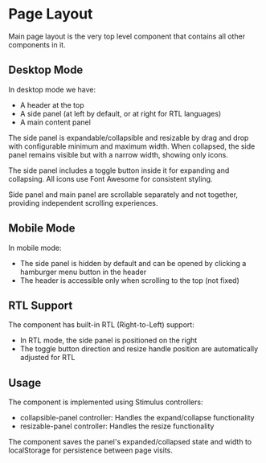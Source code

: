 # Page Layout 

Main page layout is the very top level component that contains all other components in it. 

## Desktop Mode
In desktop mode we have:
- A header at the top
- A side panel (at left by default, or at right for RTL languages)
- A main content panel

The side panel is expandable/collapsible and resizable by drag and drop with configurable minimum and maximum width. When collapsed, the side panel remains visible but with a narrow width, showing only icons.

The side panel includes a toggle button inside it for expanding and collapsing. All icons use Font Awesome for consistent styling.

Side panel and main panel are scrollable separately and not together, providing independent scrolling experiences.

## Mobile Mode
In mobile mode:
- The side panel is hidden by default and can be opened by clicking a hamburger menu button in the header
- The header is accessible only when scrolling to the top (not fixed)

## RTL Support
The component has built-in RTL (Right-to-Left) support:
- In RTL mode, the side panel is positioned on the right
- The toggle button direction and resize handle position are automatically adjusted for RTL

## Usage
The component is implemented using Stimulus controllers:
- collapsible-panel controller: Handles the expand/collapse functionality
- resizable-panel controller: Handles the resize functionality

The component saves the panel's expanded/collapsed state and width to localStorage for persistence between page visits. 

